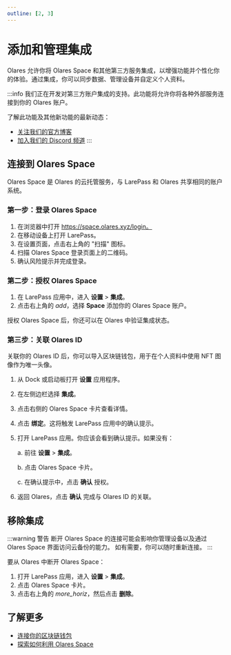 ```yaml
---
outline: [2, 3]
---
```


# 添加和管理集成

Olares 允许你将 Olares Space 和其他第三方服务集成，以增强功能并个性化你的体验。通过集成，你可以同步数据、管理设备并自定义个人资料。

:::info
我们正在开发对第三方账户集成的支持。此功能将允许你将各种外部服务连接到你的 Olares 账户。

了解此功能及其他新功能的最新动态：

* [关注我们的官方博客](https://blog.olares.xyz/)
* [加入我们的 Discord 频道](https://discord.com/invite/BzfqrgQPDK)
:::

## 连接到 Olares Space

Olares Space 是 Olares 的云托管服务，与 LarePass 和 Olares 共享相同的账户系统。

### 第一步：登录 Olares Space

1. 在浏览器中打开 https://space.olares.xyz/login。
2. 在移动设备上打开 LarePass。
3. 在设置页面，点击右上角的 "扫描" 图标。
4. 扫描 Olares Space 登录页面上的二维码。
5. 确认风险提示并完成登录。

### 第二步：授权 Olares Space

1. 在 LarePass 应用中，进入 **设置** > **集成**。
2. 点击右上角的 <i class="material-icons">add</i>，选择 **Space** 添加你的 Olares Space 账户。

授权 Olares Space 后，你还可以在 Olares 中验证集成状态。

### 第三步：关联 Olares ID

关联你的 Olares ID 后，你可以导入区块链钱包，用于在个人资料中使用 NFT 图像作为唯一头像。

1. 从 Dock 或启动板打开 **设置** 应用程序。
2. 在左侧边栏选择 **集成**。
3. 点击右侧的 Olares Space 卡片查看详情。
4. 点击 **绑定**。这将触发 LarePass 应用中的确认提示。
5. 打开 LarePass 应用。你应该会看到确认提示。如果没有：

   a. 前往 **设置** > **集成**。

   b. 点击 Olares Space 卡片。

   c. 在确认提示中，点击 **确认** 授权。

6. 返回 Olares，点击 **确认** 完成与 Olares ID 的关联。

## 移除集成

:::warning 警告
断开 Olares Space 的连接可能会影响你管理设备以及通过 Olares Space 界面访问云备份的能力。
如有需要，你可以随时重新连接。
:::

要从 Olares 中断开 Olares Space：

1. 打开 LarePass 应用，进入 **设置** > **集成**。
2. 点击 Olares Space 卡片。
3. 点击右上角的 <i class="material-icons">more_horiz</i>，然后点击 **删除**。

## 了解更多

- [连接你的区块链钱包](./nft-image.md)
- [探索如何利用 Olares Space](../space/)